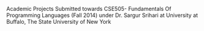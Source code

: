 Academic Projects Submitted towards CSE505- Fundamentals Of Programming Languages (Fall 2014) under Dr. Sargur Srihari at 
University at Buffalo, The State University of New York
